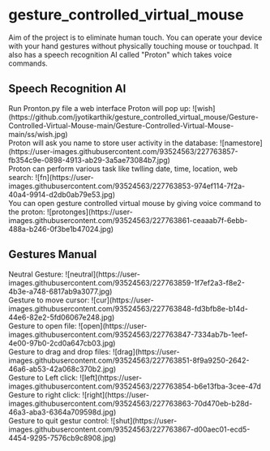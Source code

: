 # gesture_controlled_virtual_mouse
Aim of the project is to eliminate human touch. You can operate your device with your hand gestures without physically touching mouse or touchpad. It also has a speech recognition AI called "Proton" which takes voice commands.

<h2>Speech Recognition AI</h2>
Run Pronton.py file a web interface Proton will pop up:
![wish](https://github.com/jyotikarthik/gesture_controlled_virtual_mouse/Gesture-Controlled-Virtual-Mouse-main/Gesture-Controlled-Virtual-Mouse-main/ss/wish.jpg)
<br>
Proton will ask you name to store user activity in the database:
![namestore](https://user-images.githubusercontent.com/93524563/227763857-fb354c9e-0898-4913-ab29-3a5ae73084b7.jpg)
<br>
Proton can perform various task like twlling date, time, location, web search:
![fn](https://user-images.githubusercontent.com/93524563/227763853-974ef114-7f2a-40a4-9914-d2db0ab79e53.jpg)
<br>
You can open gesture controlled virtual mouse by giving voice command to the proton:
![protonges](https://user-images.githubusercontent.com/93524563/227763861-ceaaab7f-6ebb-488a-b246-0f3be1b47024.jpg)

<h2>Gestures Manual</h2>
Neutral Gesture:
![neutral](https://user-images.githubusercontent.com/93524563/227763859-1f7ef2a3-f8e2-4b3e-a748-6817ab9a3077.jpg)
<br>
Gesture to move cursor:
![cur](https://user-images.githubusercontent.com/93524563/227763848-fd3bfb8e-b14d-44e6-82e2-5fd06067e248.jpg)
<br>
Gesture to open file:
![open](https://user-images.githubusercontent.com/93524563/227763847-7334ab7b-1eef-4e00-97b0-2cd0a647cb03.jpg)
<br>
Gesture to drag and drop files: 
![drag](https://user-images.githubusercontent.com/93524563/227763851-8f9a9250-2642-46a6-ab53-42a068c370b2.jpg)
<br>
Gesture to Left click:
![left](https://user-images.githubusercontent.com/93524563/227763854-b6e13fba-3cee-47d
<br>
Gesture to right click:
![right](https://user-images.githubusercontent.com/93524563/227763863-70d470eb-b28d-46a3-aba3-6364a709598d.jpg)
<br>
Gesture to quit gestur control:
![shut](https://user-images.githubusercontent.com/93524563/227763867-d00aec01-ecd5-4454-9295-7576cb9c8908.jpg)
